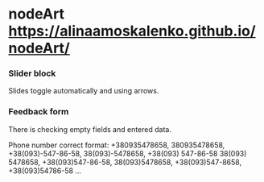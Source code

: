 # nodeArt https://alinaamoskalenko.github.io/nodeArt/

### Slider block
Slides toggle automatically and using arrows.

### Feedback form
There is checking empty fields and entered data. 

Phone number correct format:
   +380935478658, 380935478658, +38(093)-547-86-58, 38(093)-5478658, +38(093) 547-86-58
   38(093) 5478658, +38(093)547-86-58, 38(093)5478658, +38(093)547-8658, +38(093)54786-58 ...
